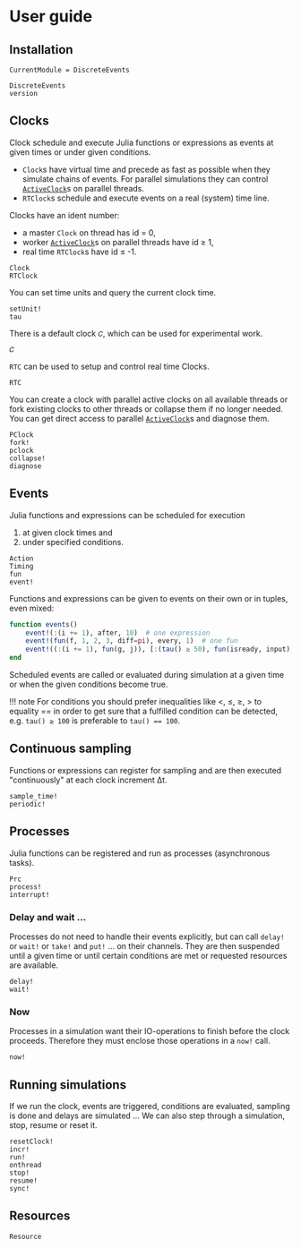 # User guide

## Installation

```@meta
CurrentModule = DiscreteEvents
```

```@docs
DiscreteEvents
version
```

## Clocks

Clock schedule and execute Julia functions or expressions as events at given times or
under given conditions.

- `Clock`s have virtual time and precede as fast as possible when they simulate chains of
  events. For parallel simulations they can control [`ActiveClock`](@ref)s on parallel
  threads.
- `RTClock`s schedule and execute events on a real (system) time line.

Clocks have an ident number:
- a master `Clock` on thread has id = 0,
- worker [`ActiveClock`](@ref)s on parallel threads have id ≥ 1,
- real time `RTClock`s have id ≤ -1.

```@docs
Clock
RTClock
```

You can set time units and query the current clock time.

```@docs
setUnit!
tau
```

There is a default clock `𝐶`, which can be used for experimental work.

```@docs
𝐶
```

`RTC` can be used to setup and control real time Clocks.

```@docs
RTC
```

You can create a clock with parallel active clocks on all available threads or fork existing clocks to other threads or collapse them if no longer needed. You can get direct access to parallel [`ActiveClock`](@ref)s and diagnose them.

```@docs
PClock
fork!
pclock
collapse!
diagnose
```

## Events

Julia functions and expressions can be scheduled for execution
1. at given clock times and
2. under specified conditions.

```@docs
Action
Timing
fun
event!
```
Functions and expressions can be given to events on their own or in tuples, even mixed:

```julia
function events()
    event!(:(i += 1), after, 10)  # one expression
    event!(fun(f, 1, 2, 3, diff=pi), every, 1)  # one fun
    event!((:(i += 1), fun(g, j)), [:(tau() ≥ 50), fun(isready, input), :(a ≤ 10)]) # two funs under three conditions
end
```

Scheduled events are called or evaluated during simulation at a given time or when the
given conditions become true.

!!! note
    For conditions you should prefer inequalities like <, ≤, ≥, > to equality == in order to get sure that a fulfilled condition can be detected, e.g. `tau() ≥ 100` is preferable to `tau() == 100`.

## Continuous sampling

Functions or expressions can register for sampling and are then executed "continuously" at each clock increment Δt.

```@docs
sample_time!
periodic!
```

## Processes

Julia functions can be registered and run as processes (asynchronous tasks).

```@docs
Prc
process!
interrupt!
```

### Delay and wait …

Processes do not need to handle their events explicitly, but can call `delay!` or `wait!` or `take!` and `put!` … on their channels. They are then suspended until a given time or until certain conditions are met or requested resources are available.

```@docs
delay!
wait!
```

### Now

Processes in a simulation want their IO-operations to finish before the clock proceeds. Therefore they must enclose those operations in a `now!` call.

```@docs
now!
```

## Running simulations

If we run the clock, events are triggered, conditions are evaluated, sampling is done and delays are simulated … We can also step through a simulation, stop, resume or reset it.

```@docs
resetClock!
incr!
run!
onthread
stop!
resume!
sync!
```

## Resources

```@docs
Resource
```
